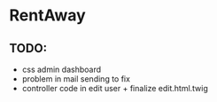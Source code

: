 # RentAway

## TODO:
- css admin dashboard
- problem in mail sending to fix
- controller code in edit user + finalize edit.html.twig
